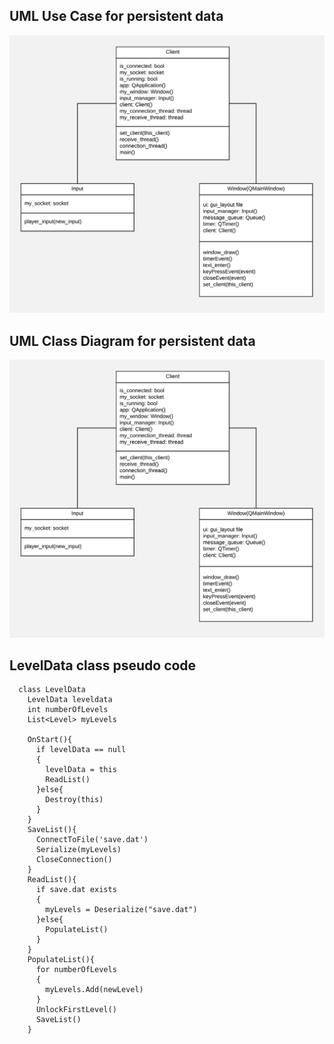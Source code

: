 ## UML Use Case for persistent data
![](https://github.com/HoaxShark/comp260-server/blob/master/Design%20Documents/Client%20Class%20UML.png?raw=true)  

## UML Class Diagram for persistent data
![](https://github.com/HoaxShark/comp260-server/blob/master/Design%20Documents/Client%20Class%20UML.png?raw=true)  

## LevelData class pseudo code
```
  class LevelData
    LevelData leveldata
    int numberOfLevels
    List<Level> myLevels

    OnStart(){
      if levelData == null
      {
        levelData = this
        ReadList()
      }else{
        Destroy(this)
      }
    }
    SaveList(){
      ConnectToFile('save.dat')
      Serialize(myLevels)
      CloseConnection()
    }
    ReadList(){
      if save.dat exists
      {
        myLevels = Deserialize("save.dat")
      }else{
        PopulateList()
      }
    }
    PopulateList(){
      for numberOfLevels
      {
        myLevels.Add(newLevel)
      }
      UnlockFirstLevel()
      SaveList()
    }
```

